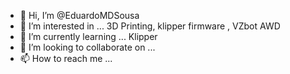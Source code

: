 - 👋 Hi, I’m @EduardoMDSousa
- 👀 I’m interested in ... 3D Printing, klipper firmware , VZbot AWD
- 🌱 I’m currently learning ... Klipper 
- 💞️ I’m looking to collaborate on ...
- 📫 How to reach me ...  

<!---
EduardoMDSousa/EduardoMDSousa is a ✨ special ✨ repository because its `README.md` (this file) appears on your GitHub profile.
You can click the Preview link to take a look at your changes.
--->
